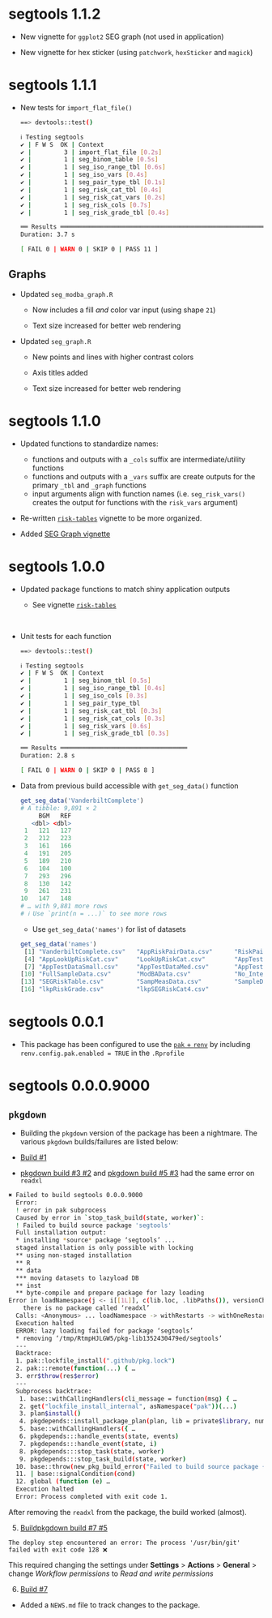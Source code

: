 # segtools 1.1.2

* New vignette for `ggplot2` SEG graph (not used in application)

* New vignette for hex sticker (using `patchwork`, `hexSticker` and `magick`)

# segtools 1.1.1

* New tests for `import_flat_file()`

    ```bash
    ==> devtools::test()
    
    ℹ Testing segtools
    ✔ | F W S  OK | Context
    ✔ |         3 | import_flat_file [0.2s]                                                                     
    ✔ |         1 | seg_binom_table [0.5s]                                                                      
    ✔ |         1 | seg_iso_range_tbl [0.6s]                                                                    
    ✔ |         1 | seg_iso_vars [0.4s]                                                                       
    ✔ |         1 | seg_pair_type_tbl [0.1s]                                                                    
    ✔ |         1 | seg_risk_cat_tbl [0.4s]                                                                     
    ✔ |         1 | seg_risk_cat_vars [0.2s]                                                                    
    ✔ |         1 | seg_risk_cols [0.7s]                                                                        
    ✔ |         1 | seg_risk_grade_tbl [0.4s]                                                                      
    
    ══ Results ══════════════════════════════════════════════════════════════════
    Duration: 3.7 s
    
    [ FAIL 0 | WARN 0 | SKIP 0 | PASS 11 ]
    ```
    
## Graphs 
    
* Updated `seg_modba_graph.R`   

  - Now includes a fill *and* color var input (using shape `21`)  
  
  - Text size increased for better web rendering 

* Updated `seg_graph.R`  

  - New points and lines with higher contrast colors  
  
  - Axis titles added  
  
  - Text size increased for better web rendering 


# segtools 1.1.0

* Updated functions to standardize names: 

    - functions and outputs with a `_cols` suffix are intermediate/utility functions
    - functions and outputs with a `_vars` suffix are create outputs for the primary `_tbl` and `_graph` functions   
    - input arguments align with function names (i.e. `seg_risk_vars()` creates the output for functions with the `risk_vars` argument)
    
* Re-written [`risk-tables`](https://mjfrigaard.github.io/segtools/articles/risk-tables.html) vignette to be more organized.

* Added [SEG Graph vignette](https://mjfrigaard.github.io/segtools/articles/seg-graph.html) 

# segtools 1.0.0

* Updated package functions to match shiny application outputs

  - See vignette [`risk-tables`](https://mjfrigaard.github.io/segtools/articles/risk-tables.html)

<br>

* Unit tests for each function 

    ```bash
    ==> devtools::test()
    
    ℹ Testing segtools
    ✔ | F W S  OK | Context
    ✔ |         1 | seg_binom_tbl [0.5s]                     
    ✔ |         1 | seg_iso_range_tbl [0.4s]                    
    ✔ |         1 | seg_iso_cols [0.3s]                         
    ✔ |         1 | seg_pair_type_tbl                           
    ✔ |         1 | seg_risk_cat_tbl [0.3s]                    
    ✔ |         1 | seg_risk_cat_cols [0.3s]                   
    ✔ |         1 | seg_risk_vars [0.6s]                       
    ✔ |         1 | seg_risk_grade_tbl [0.3s]                  
    
    ══ Results ═══════════════════════════════════
    Duration: 2.8 s
    
    [ FAIL 0 | WARN 0 | SKIP 0 | PASS 8 ]
    ```

* Data from previous build accessible with `get_seg_data()` function 

    ```r
    get_seg_data('VanderbiltComplete')
    # A tibble: 9,891 × 2                                                            
         BGM   REF
       <dbl> <dbl>
     1   121   127
     2   212   223
     3   161   166
     4   191   205
     5   189   210
     6   104   100
     7   293   296
     8   130   142
     9   261   231
    10   147   148
    # … with 9,881 more rows
    # ℹ Use `print(n = ...)` to see more rows
    ```
    
    - Use `get_seg_data('names')` for list of datasets 
    
    ```r
    get_seg_data('names')
     [1] "VanderbiltComplete.csv"   "AppRiskPairData.csv"      "RiskPairData.csv"        
     [4] "AppLookUpRiskCat.csv"     "LookUpRiskCat.csv"        "AppTestData.csv"         
     [7] "AppTestDataSmall.csv"     "AppTestDataMed.csv"       "AppTestDataBig.csv"      
    [10] "FullSampleData.csv"       "ModBAData.csv"            "No_Interference_Dogs.csv"
    [13] "SEGRiskTable.csv"         "SampMeasData.csv"         "SampleData.csv"          
    [16] "lkpRiskGrade.csv"         "lkpSEGRiskCat4.csv"  
    ```

# segtools 0.0.1

* This package has been configured to use the [`pak` + `renv`](https://rstudio.github.io/renv/reference/config.html#configuration) by including `renv.config.pak.enabled = TRUE` in the `.Rprofile` 

# segtools 0.0.0.9000
## `pkgdown`

* Building the `pkgdown` version of the package has been a nightmare. The various `pkgdown` builds/failures are listed below: 

* [Build #1](https://github.com/mjfrigaard/segtools/commit/e8b14747709d01356d76712a6cc027dd71aa0d00)

* [pkgdown build #3 #2](https://github.com/mjfrigaard/segtools/commit/7679b1460a950230363ff0fcc798830e65a2106d) and [pkgdown build #5 #3](https://github.com/mjfrigaard/segtools/commit/59b4745f6b66c51e539018de5013fc82b2c8ff9a) had the same error on `readxl`

```bash
✖ Failed to build segtools 0.0.0.9000
  Error: 
  ! error in pak subprocess
  Caused by error in `stop_task_build(state, worker)`:
  ! Failed to build source package 'segtools'
  Full installation output:
  * installing *source* package ‘segtools’ ...
  staged installation is only possible with locking
  ** using non-staged installation
  ** R
  ** data
  *** moving datasets to lazyload DB
  ** inst
  ** byte-compile and prepare package for lazy loading
Error in loadNamespace(j <- i[[1L]], c(lib.loc, .libPaths()), versionCheck = vI[[j]]) : 
    there is no package called ‘readxl’
  Calls: <Anonymous> ... loadNamespace -> withRestarts -> withOneRestart -> doWithOneRestart
  Execution halted
  ERROR: lazy loading failed for package ‘segtools’
  * removing ‘/tmp/RtmpHJLGW5/pkg-lib1352430479ed/segtools’
  ---
  Backtrace:
  1. pak::lockfile_install(".github/pkg.lock")
  2. pak:::remote(function(...) { …
  3. err$throw(res$error)
  ---
  Subprocess backtrace:
   1. base::withCallingHandlers(cli_message = function(msg) { …
   2. get("lockfile_install_internal", asNamespace("pak"))(...)
   3. plan$install()
   4. pkgdepends::install_package_plan(plan, lib = private$library, num_workers = nw, …
   5. base::withCallingHandlers({ …
   6. pkgdepends:::handle_events(state, events)
   7. pkgdepends:::handle_event(state, i)
   8. pkgdepends:::stop_task(state, worker)
   9. pkgdepends:::stop_task_build(state, worker)
  10. base::throw(new_pkg_build_error("Failed to build source package {pkg}", …
  11. | base::signalCondition(cond)
  12. global (function (e) …
  Execution halted
  Error: Process completed with exit code 1.
```

After removing the `readxl` from the package, the build worked (almost). 

5. [Buildpkgdown build #7 #5](https://github.com/mjfrigaard/segtools/actions/runs/4440538030)

`The deploy step encountered an error: The process '/usr/bin/git' failed with exit code 128 ❌` 

This required changing the settings under **Settings** > **Actions** > **General** > change *Workflow permissions* to *Read and write permissions*  

6. [Build #7](https://github.com/mjfrigaard/segtools/commit/e11fb2da9b558d94ad05cff0a5468e93c2bfd2b9)

* Added a `NEWS.md` file to track changes to the package.
